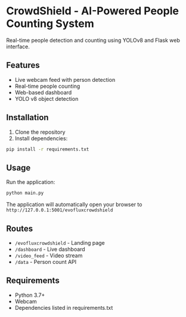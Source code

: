 # CrowdShield - AI-Powered People Counting System

Real-time people detection and counting using YOLOv8 and Flask web interface.

## Features

- Live webcam feed with person detection
- Real-time people counting
- Web-based dashboard
- YOLO v8 object detection

## Installation

1. Clone the repository
2. Install dependencies:
```bash
pip install -r requirements.txt
```

## Usage

Run the application:
```bash
python main.py
```

The application will automatically open your browser to `http://127.0.0.1:5001/evofluxcrowdshield`

## Routes

- `/evofluxcrowdshield` - Landing page
- `/dashboard` - Live dashboard
- `/video_feed` - Video stream
- `/data` - Person count API

## Requirements

- Python 3.7+
- Webcam
- Dependencies listed in requirements.txt
